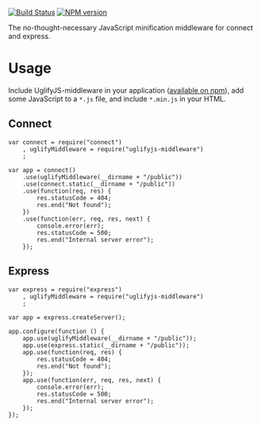 [![Build Status](https://travis-ci.org/bfrohs/UglifyJS-middleware.png?branch=master)](https://travis-ci.org/bfrohs/UglifyJS-middleware) [![NPM version](https://badge.fury.io/js/uglifyjs-middleware.png)](http://badge.fury.io/js/uglifyjs-middleware)

The no-thought-necessary JavaScript minification middleware for connect and express.

# Usage

Include UglifyJS-middleware in your application ([available on npm](https://npmjs.org/package/uglifyjs-middleware)), add some JavaScript to a `*.js` file, and include `*.min.js` in your HTML. 

## Connect

	var connect = require("connect")
		, uglifyMiddleware = require("uglifyjs-middleware")
		;
	
	var app = connect()
		.use(uglifyMiddleware(__dirname + "/public"))
		.use(connect.static(__dirname + "/public"))
		.use(function(req, res) {
			res.statusCode = 404;
			res.end("Not found");
		})
		.use(function(err, req, res, next) {
			console.error(err);
			res.statusCode = 500;
			res.end("Internal server error");
		});

## Express

	var express = require("express")
		, uglifyMiddleware = require("uglifyjs-middleware")
		;
	
	var app = express.createServer();
	
	app.configure(function () {
		app.use(uglifyMiddleware(__dirname + "/public"));
		app.use(express.static(__dirname + "/public"));
		app.use(function(req, res) {
			res.statusCode = 404;
			res.end("Not found");
		});
		app.use(function(err, req, res, next) {
			console.error(err);
			res.statusCode = 500;
			res.end("Internal server error");
		});
	});
